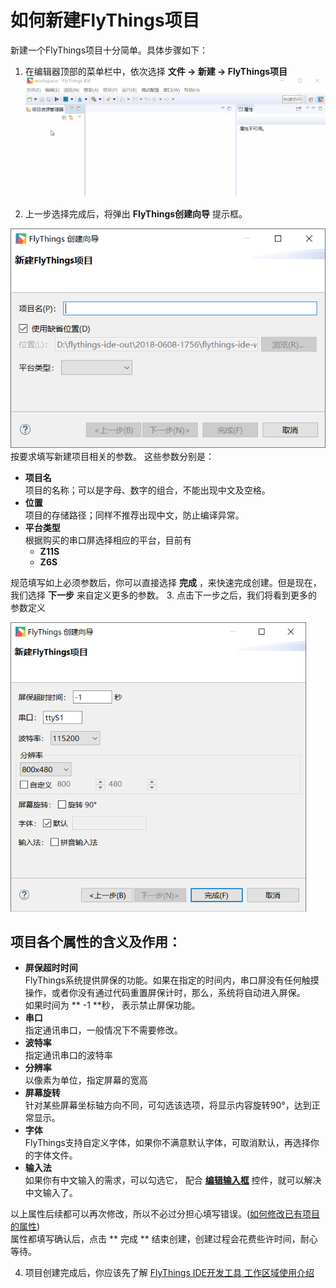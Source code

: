 # <span id="new_flythings_project">如何新建FlyThings项目</span>
新建一个FlyThings项目十分简单。具体步骤如下：  
1. 在编辑器顶部的菜单栏中，依次选择 **文件 -> 新建 -> FlyThings项目** 
![新建项目](assert/ide/new_flythings_project.gif)  

2. 上一步选择完成后，将弹出 **FlyThings创建向导** 提示框。  
  
 ![创建向导第一步](assert/ide/wizard_new_project_page1.png)  
 按要求填写新建项目相关的参数。  这些参数分别是：
  * **项目名**  
  项目的名称；可以是字母、数字的组合，不能出现中文及空格。
  * **位置**  
  项目的存储路径；同样不推荐出现中文，防止编译异常。
  * **平台类型**  
  根据购买的串口屏选择相应的平台，目前有  
    - **Z11S**  
    - **Z6S**  
    
   规范填写如上必须参数后，你可以直接选择 **完成** ，来快速完成创建。但是现在，我们选择 **下一步** 来自定义更多的参数。
3. 点击下一步之后，我们将看到更多的参数定义  

 ![新建参数](assert/ide/wizard_new_project_page2.png)  
 ## 项目各个属性的含义及作用：  
 * **屏保超时时间**  
   FlyThings系统提供屏保的功能。如果在指定的时间内，串口屏没有任何触摸操作，或者你没有通过代码重置屏保计时，那么，系统将自动进入屏保。  
  如果时间为 ** -1 **秒， 表示禁止屏保功能。
 * **串口**  
  指定通讯串口，一般情况下不需要修改。
 * **波特率**   
  指定通讯串口的波特率 
 * **分辨率**  
  以像素为单位，指定屏幕的宽高
 * **屏幕旋转**  
  针对某些屏幕坐标轴方向不同，可勾选该选项，将显示内容旋转90°，达到正常显示。
 * **字体**  
  FlyThings支持自定义字体，如果你不满意默认字体，可取消默认，再选择你的字体文件。
 * **输入法**  
  如果你有中文输入的需求，可以勾选它， 配合 **[编辑输入框]()** 控件，就可以解决中文输入了。      
  
  以上属性后续都可以再次修改，所以不必过分担心填写错误。([如何修改已有项目的属性]())  
  属性都填写确认后，点击 ** 完成 ** 结束创建，创建过程会花费些许时间，耐心等待。  
  
4. 项目创建完成后，你应该先了解 [FlyThings IDE开发工具 工作区域使用介绍](flythings_ide_layouot_introduce#ide_introduction)
